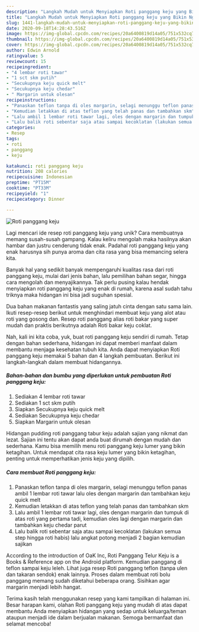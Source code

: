 ```yaml
---
description: "Langkah Mudah untuk Menyiapkan Roti panggang keju yang Bikin Ngiler"
title: "Langkah Mudah untuk Menyiapkan Roti panggang keju yang Bikin Ngiler"
slug: 1441-langkah-mudah-untuk-menyiapkan-roti-panggang-keju-yang-bikin-ngiler
date: 2020-09-18T14:28:43.516Z
image: https://img-global.cpcdn.com/recipes/20a6400819d14a05/751x532cq70/roti-panggang-keju-foto-resep-utama.jpg
thumbnail: https://img-global.cpcdn.com/recipes/20a6400819d14a05/751x532cq70/roti-panggang-keju-foto-resep-utama.jpg
cover: https://img-global.cpcdn.com/recipes/20a6400819d14a05/751x532cq70/roti-panggang-keju-foto-resep-utama.jpg
author: Edwin Arnold
ratingvalue: 5
reviewcount: 15
recipeingredient:
- "4 lembar roti tawar"
- "1 sct skm putih"
- "Secukupnya keju quick melt"
- "Secukupnya keju chedar"
- " Margarin untuk olesan"
recipeinstructions:
- "Panaskan teflon tanpa di oles margarin, selagi menunggu teflon panas ambil 1 lembar roti tawar lalu oles dengan margarin dan tambahkan keju quick melt"
- "Kemudian letakkan di atas teflon yang telah panas dan tambahkan skm"
- "Lalu ambil 1 lembar roti tawar lagi, oles dengan margarin dan tumpuk di atas roti yang pertama tadi, kemudian oles lagi dengan margarin dan tambahkan keju chedar parut"
- "Lalu balik roti sebentar saja atau sampai kecoklatan (lakukan semua step hingga roti habis) lalu angkat potong menjadi 2 bagian kemudian sajikan"
categories:
- Resep
tags:
- roti
- panggang
- keju

katakunci: roti panggang keju 
nutrition: 208 calories
recipecuisine: Indonesian
preptime: "PT15M"
cooktime: "PT33M"
recipeyield: "1"
recipecategory: Dinner

---
```



![Roti panggang keju](https://img-global.cpcdn.com/recipes/20a6400819d14a05/751x532cq70/roti-panggang-keju-foto-resep-utama.jpg)

Lagi mencari ide resep roti panggang keju yang unik? Cara membuatnya memang susah-susah gampang. Kalau keliru mengolah maka hasilnya akan hambar dan justru cenderung tidak enak. Padahal roti panggang keju yang enak harusnya sih punya aroma dan cita rasa yang bisa memancing selera kita.

Banyak hal yang sedikit banyak mempengaruhi kualitas rasa dari roti panggang keju, mulai dari jenis bahan, lalu pemilihan bahan segar, hingga cara mengolah dan menyajikannya. Tak perlu pusing kalau hendak menyiapkan roti panggang keju yang enak di rumah, karena asal sudah tahu triknya maka hidangan ini bisa jadi suguhan spesial.

Dua bahan makanan fantastis yang saling jatuh cinta dengan satu sama lain. Ikuti resep-resep berikut untuk menghindari membuat keju yang alot atau roti yang gosong dan. Resep roti panggang alias roti bakar yang super mudah dan praktis berikutnya adalah Roti bakar keju coklat.


Nah, kali ini kita coba, yuk, buat roti panggang keju sendiri di rumah. Tetap dengan bahan sederhana, hidangan ini dapat memberi manfaat dalam membantu menjaga kesehatan tubuh kita. Anda dapat menyiapkan Roti panggang keju memakai 5 bahan dan 4 langkah pembuatan. Berikut ini langkah-langkah dalam membuat hidangannya.

<!--inarticleads1-->

##### Bahan-bahan dan bumbu yang diperlukan untuk pembuatan Roti panggang keju:

1. Sediakan 4 lembar roti tawar
1. Sediakan 1 sct skm putih
1. Siapkan Secukupnya keju quick melt
1. Sediakan Secukupnya keju chedar
1. Siapkan  Margarin untuk olesan


Hidangan pudding roti panggang tabur keju adalah sajian yang nikmat dan lezat. Sajian ini tentu akan dapat anda buat dirumah dengan mudah dan sederhana. Kamu bisa memilih menu roti panggang keju lumer yang bikin ketagihan. Untuk mendapat cita rasa keju lumer yang bikin ketagihan, penting untuk memperhatikan jenis keju yang dipilih. 

<!--inarticleads2-->

##### Cara membuat Roti panggang keju:

1. Panaskan teflon tanpa di oles margarin, selagi menunggu teflon panas ambil 1 lembar roti tawar lalu oles dengan margarin dan tambahkan keju quick melt
1. Kemudian letakkan di atas teflon yang telah panas dan tambahkan skm
1. Lalu ambil 1 lembar roti tawar lagi, oles dengan margarin dan tumpuk di atas roti yang pertama tadi, kemudian oles lagi dengan margarin dan tambahkan keju chedar parut
1. Lalu balik roti sebentar saja atau sampai kecoklatan (lakukan semua step hingga roti habis) lalu angkat potong menjadi 2 bagian kemudian sajikan


According to the introduction of OaK Inc, Roti Panggang Telur Keju is a Books &amp; Reference app on the Android platform. Kemudian panggang di teflon sampai keju leleh. Lihat juga resep Roti panggang teflon (tanpa ulen dan takaran sendok) enak lainnya. Proses dalam membuat roti bolu panggang memang sudah diketahui beberapa orang. Sisihkan agar margarin menjadi lebih hangat. 

Terima kasih telah menggunakan resep yang kami tampilkan di halaman ini. Besar harapan kami, olahan Roti panggang keju yang mudah di atas dapat membantu Anda menyiapkan hidangan yang sedap untuk keluarga/teman ataupun menjadi ide dalam berjualan makanan. Semoga bermanfaat dan selamat mencoba!

